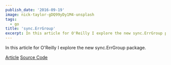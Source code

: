 ```yaml
---
publish_date: '2016-09-19'
image: nick-taylor-gDQ99yDy1M4-unsplash
tags:
  - go
title: 'sync.ErrGroup'
excerpt: In this article for O'Reilly I explore the new sync.ErrGroup package.
---
```


In this article for O'Reilly I explore the new sync.ErrGroup package.

[Article](https://www.oreilly.com/learning/run-strikingly-fast-parallel-file-searches-in-go-with-sync-errgroup)
[Source Code](https://github.com/bketelsen/gogrep)
